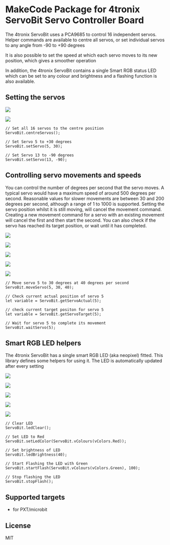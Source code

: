 # MakeCode Package for 4tronix ServoBit Servo Controller Board

The 4tronix ServoBit uses a PCA9685 to control 16 independent servos.
Helper commands are available to centre all servos, or set individual servos to any angle from -90 to +90 degrees

It is also possible to set the speed at which each servo moves to its new position, which gives a smoother operation

In addition, the 4tronix ServoBit contains a single Smart RGB status LED which can be set to any colour and brightness
and a flashing function is also available.


## Setting the servos

![](http://4tronix.co.uk/servobit/centreServos.jpg)

![](http://4tronix.co.uk/servobit/setServo.jpg)

```blocks
// Set all 16 servos to the centre position
ServoBit.centreServos();

// Set Servo 5 to +30 degrees
ServoBit.setServo(5, 30);

// Set Servo 13 to -90 degrees
ServoBit.setServo(13, -90);
```

## Controlling servo movements and speeds
You can control the number of degrees per second that the servo moves. A typical servo would have a maximum speed of around 500 degrees per second.
Reasonable values for slower movements are between 30 and 200 degrees per second, although a range of 1 to 1000 is supported.
Setting the servo position whilst it is still moving, will cancel the movement command.
Creating a new movement command for a servo with an existing movement will cancel the first and then start the second.
You can also check if the servo has reached its target position, or wait until it has completed.

![](http://4tronix.co.uk/servobit/moveServo.jpg)

![](http://4tronix.co.uk/servobit/servoActual.jpg)

![](http://4tronix.co.uk/servobit/servoTarget.jpg)

![](http://4tronix.co.uk/servobit/servoComplete.jpg)

![](http://4tronix.co.uk/servobit/waitServo.jpg)


```blocks
// Move servo 5 to 30 degrees at 40 degrees per second
ServoBit.moveServo(5, 30, 40);

// Check current actual position of servo 5
let variable = ServoBit.getServoActual(5);

// check current target positon for servo 5
let variable = ServoBit.getServoTarget(5);

// Wait for servo 5 to complete its movement
ServoBit.waitServo(5);
```

## Smart RGB LED helpers

The 4tronix ServoBit has a single smart RGB LED (aka neopixel) fitted. This library defines some helpers
for using it.
The LED is automatically updated after every setting

![](http://4tronix.co.uk/servobit/clearLed.jpg)

![](http://4tronix.co.uk/servobit/setLed.jpg)

![](http://4tronix.co.uk/servobit/setBrightness.jpg)

![](http://4tronix.co.uk/servobit/startFlash.jpg)

![](http://4tronix.co.uk/servobit/stopFlash.jpg)


```blocks
// Clear LED
ServoBit.ledClear();

// Set LED to Red
ServoBit.setLedColor(ServoBit.vColours(vColors.Red));

// Set brightness of LED
ServoBit.ledBrightness(40);

// Start Flashing the LED with Green
ServoBit.startFlash(ServoBit.vColours(vColors.Green), 100);

// Stop flashing the LED
ServoBit.stopFlash();
```


## Supported targets

* for PXT/microbit

## License

MIT
